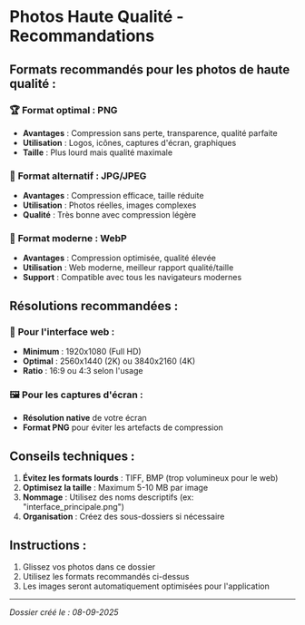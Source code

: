 # Photos Haute Qualité - Recommandations

## Formats recommandés pour les photos de haute qualité :

### 🏆 **Format optimal : PNG**
- **Avantages** : Compression sans perte, transparence, qualité parfaite
- **Utilisation** : Logos, icônes, captures d'écran, graphiques
- **Taille** : Plus lourd mais qualité maximale

### 🥈 **Format alternatif : JPG/JPEG**
- **Avantages** : Compression efficace, taille réduite
- **Utilisation** : Photos réelles, images complexes
- **Qualité** : Très bonne avec compression légère

### 🥉 **Format moderne : WebP**
- **Avantages** : Compression optimisée, qualité élevée
- **Utilisation** : Web moderne, meilleur rapport qualité/taille
- **Support** : Compatible avec tous les navigateurs modernes

## Résolutions recommandées :

### 📱 **Pour l'interface web :**
- **Minimum** : 1920x1080 (Full HD)
- **Optimal** : 2560x1440 (2K) ou 3840x2160 (4K)
- **Ratio** : 16:9 ou 4:3 selon l'usage

### 🖼️ **Pour les captures d'écran :**
- **Résolution native** de votre écran
- **Format PNG** pour éviter les artefacts de compression

## Conseils techniques :

1. **Évitez les formats lourds** : TIFF, BMP (trop volumineux pour le web)
2. **Optimisez la taille** : Maximum 5-10 MB par image
3. **Nommage** : Utilisez des noms descriptifs (ex: "interface_principale.png")
4. **Organisation** : Créez des sous-dossiers si nécessaire

## Instructions :
1. Glissez vos photos dans ce dossier
2. Utilisez les formats recommandés ci-dessus
3. Les images seront automatiquement optimisées pour l'application

---
*Dossier créé le : 08-09-2025*
